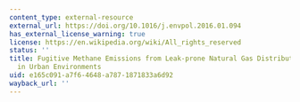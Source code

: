 ```yaml
---
content_type: external-resource
external_url: https://doi.org/10.1016/j.envpol.2016.01.094
has_external_license_warning: true
license: https://en.wikipedia.org/wiki/All_rights_reserved
status: ''
title: Fugitive Methane Emissions from Leak-prone Natural Gas Distribution Infrastructure
  in Urban Environments
uid: e165c091-a7f6-4648-a787-1871833a6d92
wayback_url: ''
---
```

